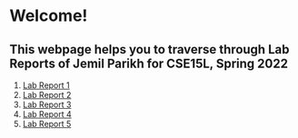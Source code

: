 
# Welcome! 

## This webpage helps you to traverse through Lab Reports of Jemil Parikh for CSE15L, Spring 2022

1. [Lab Report 1]()
2. [Lab Report 2](https://jemilparikh.github.io/Cse15L-LabReports/labReport2)
3. [Lab Report 3](https://jemilparikh.github.io/Cse15L-LabReports/labReport3)
4. [Lab Report 4](https://jemilparikh.github.io/Cse15L-LabReports/labReport4)
5. [Lab Report 5](https://jemilparikh.github.io/Cse15L-LabReports/labReport5)


